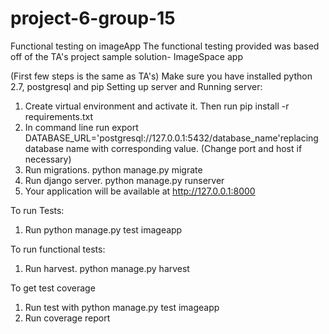 project-6-group-15
==================
Functional testing on imageApp
The functional testing provided was based off of the TA's project sample solution- ImageSpace app

(First few steps is the same as TA's)
Make sure you have installed python 2.7, postgresql and pip
Setting up server and Running server:

1.	Create virtual environment and activate it. Then run pip install -r requirements.txt
2.	In command line run export DATABASE_URL='postgresql://127.0.0.1:5432/database_name'replacing database name with corresponding value. (Change port and host if necessary)
3.	Run migrations. python manage.py migrate
4.	Run django server. python manage.py runserver
5.	Your application will be available at http://127.0.0.1:8000

To run Tests:
1.	Run python manage.py test imageapp

To run functional tests:
1. Run harvest. python manage.py harvest

To get test coverage
1.	Run test with python manage.py test imageapp
2.	Run coverage report

